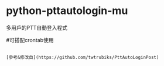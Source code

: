 # python-pttautologin-mu
多用戶的PTT自動登入程式

#可搭配crontab使用
```0 */8 * * * /usr/bin/python3 /root/pttac.py

[參考&修改自](https://github.com/twtrubiks/PttAutoLoginPost)
